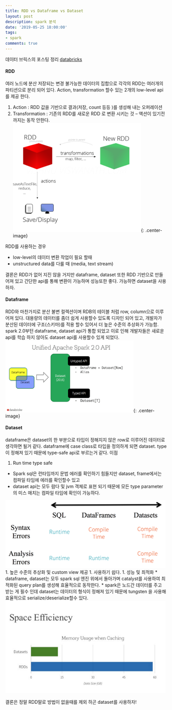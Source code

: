 ```yaml
---
title: RDD vs Dataframe vs Dataset
layout: post
description: spark 분석
date: '2019-05-25 18:00:00'
tags:
- spark
comments: true
---
```


데이터 브릭스의 포스팅 정리  [databricks](https://databricks.com/blog/2016/07/14/a-tale-of-three-apache-spark-apis-rdds-dataframes-and-datasets.html)

#### RDD
여러 노드에 분산 저장되는 변경 불가능한 데이터의 집합으로 각각의 RDD는 여러개의 파티션으로 분리 되어 있다.
Action, transformation 할수 있는 2개의 low-level api 를 제공 한다.
1. Action : RDD 값을 기반으로 결과(저장, count 등등 )를 생성해 내는 오퍼레이션
1. Transformation : 기존의 RDD를 새로운 RDD 로 변환 시키는 것 – 액션이 있기전까지는 동작 안한다.
<img src="/assets/images/rdd_dataframe_dataset/rdd.png" alt="rdd api" width="400">{: .center-image}

RDD를 사용하는 경우
* low-level의 데이터 변환 작업이 필요 할때
* unstructured data를 다룰 때 (media, text stream)

결론은 RDD가 없어 지진 않을 거지만 dataframe, dataset 또한 RDD 기반으로 만들어져 있고 간단한 api를 통해 변환이 가능하며 성능또한 좋다. 가능하면 dataset을 사용하자.


#### Dataframe
RDD와 마찬가지로 분산 불변 컬렉션이며 RDB의 테이블 처럼 row, column으로 이루어져 있다. 대용량의 데이터를 좀더 쉽게 사용할수 있도록 디자인 되어 있고, 개발자가 분산된 데이터에 구조(스키마)를 적용 할수 있어서 더 높은 수준의 추상화가 가능함. spark 2.0부턴 dataframe, dataset api가 통합 되었고 이로 인해 개발자들은 새로운 api를 학습 하지 않아도 dataset api를 사용할수 있게 되었다.
<img src="/assets/images/rdd_dataframe_dataset/dataset_dataframe.png" alt="dataframe dataset" width="400">{: .center-image}

#### Dataset
dataframe은 dataset의 한 부분으로 타입이 정해지지 않은 row로 이루어진 데이터로 생각하면 될거 같다. dataframe에 case class로 타입을 정의하게 되면 dataset.  type이 정해져 있기 때문에 type-safe api로 부르는거 같다.
이점
1. Run time type safe
  * Spark sql은 런타임까지 문법 에러를 확인하기 힘들지만 dataset, frame에서는 컴파일 타임에 에러를 확인할수 있고
  * dataset api는 모두 람다 및 jvm 객체로 표현 되기 때문에 모든 type parameter의 미스 매치는 컴파일 타임에 확인이 가능하다.
<img src="/assets/images/rdd_dataframe_dataset/error check.png" alt="error check" width="500">
1. 높은 수준의 추상화 및 custom view 제공
1. 사용하기 쉽다.
1. 성능 및 최적화 
  * dataframe, dataset는 모두 spark sql 엔진 위에서 돌아가며 catalyst를 사용하여 최적화된 query plan를 생성해 효율적으로 동작한다. 
  * spark은 노드간 데이터를 주고 받는 게 필수 인데 dataset는 데이터의 형식이 정해져 있기 때문에 tungsten 을 사용해 효율적으로 serialize/deserialize할수 있다.
<img src="/assets/images/rdd_dataframe_dataset/Performance and Optimization.png" alt="Performance and Optimization" width="500">



결론은 정말 RDD말로 방법이 없을때를 제외 하곤 dataset를 사용하자!